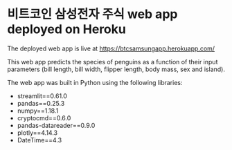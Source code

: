 # 비트코인 삼성전자 주식 web app deployed on Heroku


The deployed web app is live at https://btcsamsungapp.herokuapp.com/

This web app predicts the species of penguins as a function of their input parameters (bill length, bill width, flipper length, body mass, sex and island).

The web app was built in Python using the following libraries:
+ streamlit==0.61.0
+ pandas==0.25.3
+ numpy==1.18.1
+ cryptocmd==0.6.0
+ pandas-datareader==0.9.0
+ plotly==4.14.3
+ DateTime==4.3
